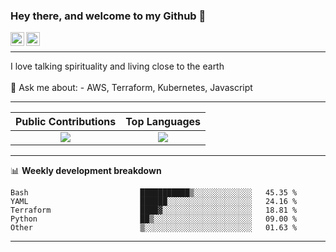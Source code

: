 ### Hey there, and welcome to my Github 👋

<a href="https://www.linkedin.com/in/ibrahiem-mohammad/" target="_blank">
  <img align="left" alt="Ibrahiem's LinkdeIn" width="22px" src="https://cdn.worldvectorlogo.com/logos/linkedin-icon-2.svg"/>
</a>
<a href="https://imohammd.netlify.app/" target="_blank">
  <img align="left" alt="Ibrahiem's Website" width="22px" src="https://cdn.worldvectorlogo.com/logos/netlify.svg"/>
</a>
<br>
<hr>
I love talking spirituality and living close to the earth
<br>
<br>
💬 Ask me about: 
- AWS, Terraform, Kubernetes, Javascript

-------

Public Contributions             |  Top Languages
:-------------------------:|:-------------------------:
![](https://github-readme-stats.vercel.app/api?username=ibrahiem96&show_icons=true&count_private=true&bg_color=30,e96443,904e95&title_color=fff&text_color=fff)  |  ![](https://github-readme-stats.vercel.app/api/top-langs/?username=ibrahiem96&layout=compact&bg_color=30,e96443,904e95&title_color=fff&text_color=fff&hide=html,css)

-------
📊 **Weekly development breakdown**
<!--START_SECTION:waka-->

```text
Bash                         ███████████▒░░░░░░░░░░░░░   45.35 %
YAML                         ██████░░░░░░░░░░░░░░░░░░░   24.16 %
Terraform                    ████▓░░░░░░░░░░░░░░░░░░░░   18.81 %
Python                       ██▒░░░░░░░░░░░░░░░░░░░░░░   09.00 %
Other                        ▒░░░░░░░░░░░░░░░░░░░░░░░░   01.63 %
```

<!--END_SECTION:waka-->
-------
